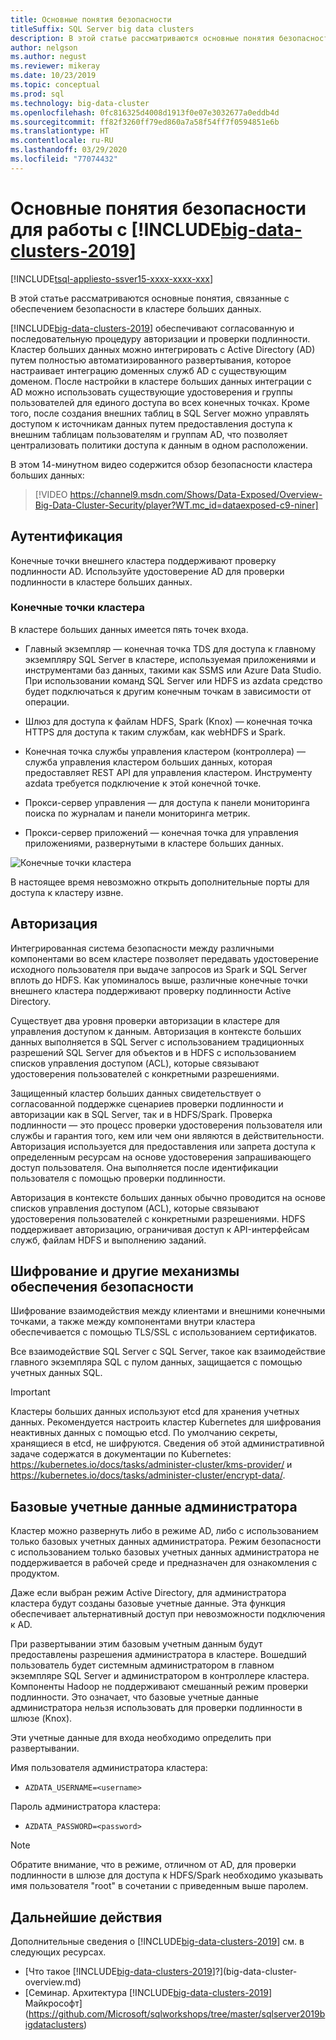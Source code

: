 ```yaml
---
title: Основные понятия безопасности
titleSuffix: SQL Server big data clusters
description: В этой статье рассматриваются основные понятия безопасности для работы с кластерами больших данных SQL Server. В этом содержимом описываются конечные точки кластера и процесс проверки подлинности кластера.
author: nelgson
ms.author: negust
ms.reviewer: mikeray
ms.date: 10/23/2019
ms.topic: conceptual
ms.prod: sql
ms.technology: big-data-cluster
ms.openlocfilehash: 0fc816325d4008d1913f0e07e3032677a0eddb4d
ms.sourcegitcommit: ff82f3260ff79ed860a7a58f54ff7f0594851e6b
ms.translationtype: HT
ms.contentlocale: ru-RU
ms.lasthandoff: 03/29/2020
ms.locfileid: "77074432"
---
```

# <a name="security-concepts-for-big-data-clusters-2019"></a>Основные понятия безопасности для работы с [!INCLUDE[big-data-clusters-2019](../includes/ssbigdataclusters-ss-nover.md)]

[!INCLUDE[tsql-appliesto-ssver15-xxxx-xxxx-xxx](../includes/tsql-appliesto-ssver15-xxxx-xxxx-xxx.md)]

В этой статье рассматриваются основные понятия, связанные с обеспечением безопасности в кластере больших данных.

[!INCLUDE[big-data-clusters-2019](../includes/ssbigdataclusters-ss-nover.md)] обеспечивают согласованную и последовательную процедуру авторизации и проверки подлинности. Кластер больших данных можно интегрировать с Active Directory (AD) путем полностью автоматизированного развертывания, которое настраивает интеграцию доменных служб AD с существующим доменом. После настройки в кластере больших данных интеграции с AD можно использовать существующие удостоверения и группы пользователей для единого доступа во всех конечных точках. Кроме того, после создания внешних таблиц в SQL Server можно управлять доступом к источникам данных путем предоставления доступа к внешним таблицам пользователям и группам AD, что позволяет централизовать политики доступа к данным в одном расположении.

В этом 14-минутном видео содержится обзор безопасности кластера больших данных:

> [!VIDEO https://channel9.msdn.com/Shows/Data-Exposed/Overview-Big-Data-Cluster-Security/player?WT.mc_id=dataexposed-c9-niner]


## <a name="authentication"></a>Аутентификация

Конечные точки внешнего кластера поддерживают проверку подлинности AD. Используйте удостоверение AD для проверки подлинности в кластере больших данных.

### <a name="cluster-endpoints"></a>Конечные точки кластера

В кластере больших данных имеется пять точек входа.

* Главный экземпляр — конечная точка TDS для доступа к главному экземпляру SQL Server в кластере, используемая приложениями и инструментами баз данных, такими как SSMS или Azure Data Studio. При использовании команд SQL Server или HDFS из azdata средство будет подключаться к другим конечным точкам в зависимости от операции.

* Шлюз для доступа к файлам HDFS, Spark (Knox) — конечная точка HTTPS для доступа к таким службам, как webHDFS и Spark.

* Конечная точка службы управления кластером (контроллера) — служба управления кластером больших данных, которая предоставляет REST API для управления кластером. Инструменту azdata требуется подключение к этой конечной точке.

* Прокси-сервер управления — для доступа к панели мониторинга поиска по журналам и панели мониторинга метрик.

* Прокси-сервер приложений — конечная точка для управления приложениями, развернутыми в кластере больших данных.

![Конечные точки кластера](media/concept-security/cluster_endpoints.png)

В настоящее время невозможно открыть дополнительные порты для доступа к кластеру извне.

## <a name="authorization"></a>Авторизация

Интегрированная система безопасности между различными компонентами во всем кластере позволяет передавать удостоверение исходного пользователя при выдаче запросов из Spark и SQL Server вплоть до HDFS. Как упоминалось выше, различные конечные точки внешнего кластера поддерживают проверку подлинности Active Directory.

Существует два уровня проверки авторизации в кластере для управления доступом к данным. Авторизация в контексте больших данных выполняется в SQL Server с использованием традиционных разрешений SQL Server для объектов и в HDFS с использованием списков управления доступом (ACL), которые связывают удостоверения пользователей с конкретными разрешениями.

Защищенный кластер больших данных свидетельствует о согласованной поддержке сценариев проверки подлинности и авторизации как в SQL Server, так и в HDFS/Spark. Проверка подлинности — это процесс проверки удостоверения пользователя или службы и гарантия того, кем или чем они являются в действительности. Авторизация используется для предоставления или запрета доступа к определенным ресурсам на основе удостоверения запрашивающего доступ пользователя. Она выполняется после идентификации пользователя с помощью проверки подлинности.

Авторизация в контексте больших данных обычно проводится на основе списков управления доступом (ACL), которые связывают удостоверения пользователей с конкретными разрешениями. HDFS поддерживает авторизацию, ограничивая доступ к API-интерфейсам служб, файлам HDFS и выполнению заданий.

## <a name="encryption-and-other-security-mechanisms"></a>Шифрование и другие механизмы обеспечения безопасности

Шифрование взаимодействия между клиентами и внешними конечными точками, а также между компонентами внутри кластера обеспечивается с помощью TLS/SSL с использованием сертификатов.

Все взаимодействие SQL Server с SQL Server, такое как взаимодействие главного экземпляра SQL с пулом данных, защищается с помощью учетных данных SQL.

> [!IMPORTANT]
>  Кластеры больших данных используют etcd для хранения учетных данных. Рекомендуется настроить кластер Kubernetes для шифрования неактивных данных с помощью etcd. По умолчанию секреты, хранящиеся в etcd, не шифруются. Сведения об этой административной задаче содержатся в документации по Kubernetes: https://kubernetes.io/docs/tasks/administer-cluster/kms-provider/ и https://kubernetes.io/docs/tasks/administer-cluster/encrypt-data/.


## <a name="basic-administrator-login"></a>Базовые учетные данные администратора

Кластер можно развернуть либо в режиме AD, либо с использованием только базовых учетных данных администратора. Режим безопасности с использованием только базовых учетных данных администратора не поддерживается в рабочей среде и предназначен для ознакомления с продуктом.

Даже если выбран режим Active Directory, для администратора кластера будут созданы базовые учетные данные. Эта функция обеспечивает альтернативный доступ при невозможности подключения к AD.

При развертывании этим базовым учетным данным будут предоставлены разрешения администратора в кластере. Вошедший пользователь будет системным администратором в главном экземпляре SQL Server и администратором в контроллере кластера.
Компоненты Hadoop не поддерживают смешанный режим проверки подлинности. Это означает, что базовые учетные данные администратора нельзя использовать для проверки подлинности в шлюзе (Knox).

Эти учетные данные для входа необходимо определить при развертывании.

Имя пользователя администратора кластера:
 + `AZDATA_USERNAME=<username>`

Пароль администратора кластера:  
 + `AZDATA_PASSWORD=<password>`

> [!NOTE]
> Обратите внимание, что в режиме, отличном от AD, для проверки подлинности в шлюзе для доступа к HDFS/Spark необходимо указывать имя пользователя "root" в сочетании с приведенным выше паролем.

## <a name="next-steps"></a>Дальнейшие действия

Дополнительные сведения о [!INCLUDE[big-data-clusters-2019](../includes/ssbigdataclusters-ss-nover.md)] см. в следующих ресурсах.

- [Что такое [!INCLUDE[big-data-clusters-2019](../includes/ssbigdataclusters-ver15.md)]?](big-data-cluster-overview.md)
- [Семинар. Архитектура [!INCLUDE[big-data-clusters-2019](../includes/ssbigdataclusters-ss-nover.md)] Майкрософт](https://github.com/Microsoft/sqlworkshops/tree/master/sqlserver2019bigdataclusters)
